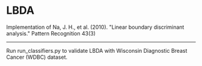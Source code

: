 # LBDA
Implementation of Na, J. H., et al. (2010). "Linear boundary discriminant analysis." Pattern Recognition 43(3)

---

Run run_classifiers.py to validate LBDA with Wisconsin Diagnostic Breast Cancer (WDBC) dataset.
